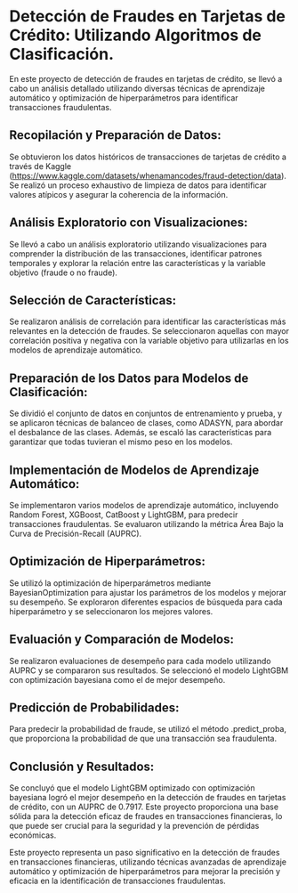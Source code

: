 # Detección de Fraudes en Tarjetas de Crédito: Utilizando Algoritmos de Clasificación.

En este proyecto de detección de fraudes en tarjetas de crédito, se llevó a cabo un análisis detallado utilizando diversas técnicas de aprendizaje automático y optimización de hiperparámetros para identificar transacciones fraudulentas.

## Recopilación y Preparación de Datos:
Se obtuvieron los datos históricos de transacciones de tarjetas de crédito a través de Kaggle (https://www.kaggle.com/datasets/whenamancodes/fraud-detection/data). Se realizó un proceso exhaustivo de limpieza de datos para identificar valores atípicos y asegurar la coherencia de la información.

## Análisis Exploratorio con Visualizaciones:
Se llevó a cabo un análisis exploratorio utilizando visualizaciones para comprender la distribución de las transacciones, identificar patrones temporales y explorar la relación entre las características y la variable objetivo (fraude o no fraude).

## Selección de Características:
Se realizaron análisis de correlación para identificar las características más relevantes en la detección de fraudes. Se seleccionaron aquellas con mayor correlación positiva y negativa con la variable objetivo para utilizarlas en los modelos de aprendizaje automático.

## Preparación de los Datos para Modelos de Clasificación:
Se dividió el conjunto de datos en conjuntos de entrenamiento y prueba, y se aplicaron técnicas de balanceo de clases, como ADASYN, para abordar el desbalance de las clases. Además, se escaló las características para garantizar que todas tuvieran el mismo peso en los modelos.

## Implementación de Modelos de Aprendizaje Automático:
Se implementaron varios modelos de aprendizaje automático, incluyendo Random Forest, XGBoost, CatBoost y LightGBM, para predecir transacciones fraudulentas. Se evaluaron utilizando la métrica Área Bajo la Curva de Precisión-Recall (AUPRC).

## Optimización de Hiperparámetros:
Se utilizó la optimización de hiperparámetros mediante BayesianOptimization para ajustar los parámetros de los modelos y mejorar su desempeño. Se exploraron diferentes espacios de búsqueda para cada hiperparámetro y se seleccionaron los mejores valores.

## Evaluación y Comparación de Modelos:
Se realizaron evaluaciones de desempeño para cada modelo utilizando AUPRC y se compararon sus resultados. Se seleccionó el modelo LightGBM con optimización bayesiana como el de mejor desempeño.

## Predicción de Probabilidades:
Para predecir la probabilidad de fraude, se utilizó el método .predict_proba, que proporciona la probabilidad de que una transacción sea fraudulenta.

## Conclusión y Resultados:
Se concluyó que el modelo LightGBM optimizado con optimización bayesiana logró el mejor desempeño en la detección de fraudes en tarjetas de crédito, con un AUPRC de 0.7917. Este proyecto proporciona una base sólida para la detección eficaz de fraudes en transacciones financieras, lo que puede ser crucial para la seguridad y la prevención de pérdidas económicas.

Este proyecto representa un paso significativo en la detección de fraudes en transacciones financieras, utilizando técnicas avanzadas de aprendizaje automático y optimización de hiperparámetros para mejorar la precisión y eficacia en la identificación de transacciones fraudulentas.
